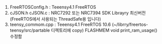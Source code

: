 1. FreeRTOSConfig.h   : Teeensy4.1 FreeRTOS
2. cJSON.h cJSON.c    : NRC7292 또는 NRC7394 SDK Librayry 최신버전 (FreeRTOS에서 사용되는 ThreadSafe용 입니다)
3. teensy_commom.cpp  : Teeensy4.1 FreeRTOS 10.6 (~/librry/freertos-teensy/src/partable 디렉토리에 copy) FLASHMEM void print_ram_usage()  수정함
